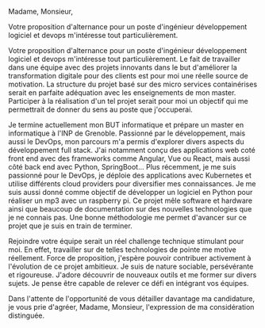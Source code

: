 Madame, Monsieur,

Votre proposition d'alternance pour un poste d'ingénieur développement logiciel et devops m'intéresse tout particulièrement.

Votre proposition d'alternance pour un poste d'ingénieur développement logiciel et devops m'intéresse tout particulièrement.  Le fait de travailler dans une équipe avec des projets innovants dans le but d'améliorer la transformation digitale pour des clients est pour moi une réelle source de motivation. La structure du projet basé sur des micro services containérises serait en parfaite adéquation avec les enseignements de mon master. Participer à la réalisation d'un tel projet serait pour moi un objectif qui me permettrait de donner du sens au poste que j'occuperai.

Je termine actuellement mon BUT informatique et prépare un master en informatique à l'INP de Grenoble. Passionné par le développement, mais aussi le DevOps, mon parcours m'a permis d'explorer divers aspects du développement full stack. J'ai notamment conçu des applications web coté front end avec des frameworks comme Angular, Vue ou React, mais aussi côté back end avec Python, SpringBoot...  Plus récemment, je me suis passionné pour le DevOps, je déploie des applications avec Kubernetes et utilise différents cloud providers pour diversifier mes connaissances. Je me suis aussi donné comme objectif de développer un logiciel en Python pour réaliser un mp3 avec un raspberry pi. Ce projet mêle software et hardware ainsi que beaucoup de documentation sur des nouvelles technologies que je ne connais pas. Une bonne méthodologie me permet d'avancer sur ce projet que je suis en train de terminer.

Rejoindre votre équipe serait un réel challenge technique stimulant pour moi. En effet, travailler sur de telles technologies de pointe me motive réellement. Force de proposition, j'espère pouvoir contribuer activement à l'évolution de ce projet ambitieux. Je suis de nature sociable, persévérante et rigoureuse. J'adore découvrir de nouveaux outils et me former sur divers sujets. Je pense être capable de relever ce défi en intégrant vos équipes.

Dans l'attente de l'opportunité de vous détailler davantage ma candidature, je vous prie d'agréer, Madame, Monsieur, l'expression de ma considération distinguée.